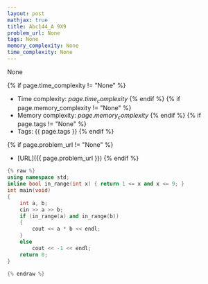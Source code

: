 ```yaml
---
layout: post
mathjax: true
title: Abc144_A 9X9
problem_url: None
tags: None
memory_complexity: None
time_complexity: None
---
```


None


{% if page.time_complexity != "None" %}
- Time complexity: ${{ page.time_complexity }}$
{% endif %}
{% if page.memory_complexity != "None" %}
- Memory complexity: ${{ page.memory_complexity }}$
{% endif %}
{% if page.tags != "None" %}
- Tags: {{ page.tags }}
{% endif %}

{% if page.problem_url != "None" %}
- [URL]({{ page.problem_url }})
{% endif %}

```cpp
{% raw %}
using namespace std;
inline bool in_range(int x) { return 1 <= x and x <= 9; }
int main(void)
{
    int a, b;
    cin >> a >> b;
    if (in_range(a) and in_range(b))
    {
        cout << a * b << endl;
    }
    else
        cout << -1 << endl;
    return 0;
}

{% endraw %}
```